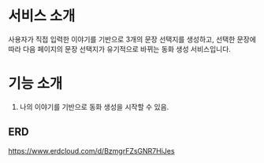 # 서비스 소개
사용자가 직접 입력한 이야기를 기반으로 3개의 문장 선택지를 생성하고, 선택한 문장에 따라 다음 페이지의 문장 선택지가 유기적으로 바뀌는 동화 생성 서비스입니다.

# 기능 소개
1. 나의 이야기를 기반으로 동화 생성을 시작할 수 있음.
## ERD
https://www.erdcloud.com/d/BzmgrFZsGNR7HiJes
